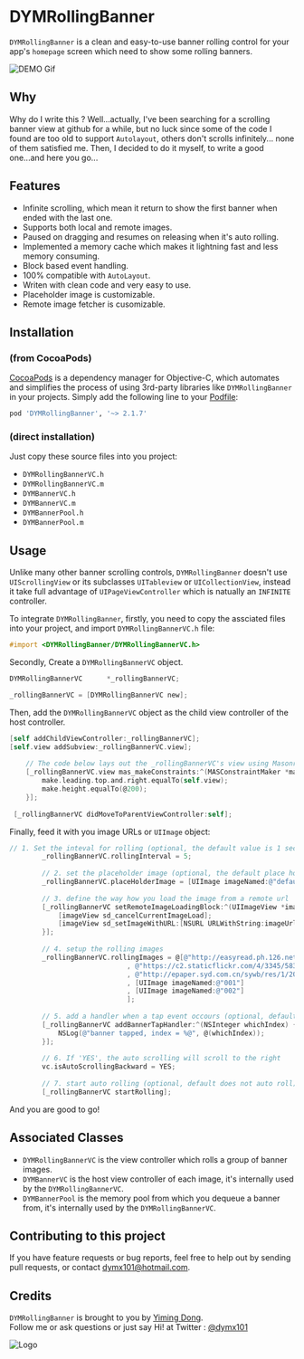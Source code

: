# DYMRollingBanner
`DYMRollingBanner` is a clean and easy-to-use banner rolling control for your app's `homepage` screen which need to show some rolling banners.    

![DEMO Gif](http://cdn.cocimg.com/bbs/attachment/Fid_19/19_88471_6119c1d8323275c.gif)

## Why
Why do I write this ? Well...actually, I've been searching for a scrolling banner view at github for a while, but no luck since some of the code I found are too old to support `Autolayout`, others don't scrolls infinitely... none of them satisfied me. Then,  I decided to do it myself, to write a good one...and here you go...

## Features  
* Infinite scrolling, which mean it  return to show the first banner when ended with the last one.     
* Supports both local and remote images.    
* Paused on dragging and resumes on releasing when it's auto rolling.    
* Implemented a memory cache which makes it lightning fast and less memory consuming.     
* Block based event handling.    
* 100% compatible with `AutoLayout`.  
* Writen with clean code and very easy to use.     
* Placeholder image is customizable.    
* Remote image fetcher is cusomizable.    

## Installation 

### (from CocoaPods)

[CocoaPods](http://cocoapods.org) is a dependency manager for Objective-C, which automates and simplifies the process of using 3rd-party libraries like `DYMRollingBanner` in your projects. Simply add the following line to your [Podfile](http://guides.cocoapods.org/using/using-cocoapods.html):

```ruby
pod 'DYMRollingBanner', '~> 2.1.7'
```
### (direct installation)
Just copy these source files into you project:
* `DYMRollingBannerVC.h`    
* `DYMRollingBannerVC.m`    
* `DYMBannerVC.h`    
* `DYMBannerVC.m`    
* `DYMBannerPool.h`    
* `DYMBannerPool.m`   

 
## Usage     

Unlike many other banner scrolling controls, `DYMRollingBanner` doesn't use `UIScrollingView` or its subclasses `UITableview` or `UICollectionView`, instead it take full advantage of `UIPageViewController` which is natually an `INFINITE` controller.    
    
To integrate `DYMRollingBanner`, firstly, you need to copy the assciated files into your project, and import `DYMRollingBannerVC.h` file:    
```objective-c
#import <DYMRollingBanner/DYMRollingBannerVC.h>
```

Secondly, Create a `DYMRollingBannerVC` object.       
```objective-c
DYMRollingBannerVC      *_rollingBannerVC;

_rollingBannerVC = [DYMRollingBannerVC new];
```

Then, add the `DYMRollingBannerVC` object as the child view controller of the host controller.    
```objective-c
[self addChildViewController:_rollingBannerVC];
[self.view addSubview:_rollingBannerVC.view];
    
    // The code below lays out the _rollingBannerVC's view using Masonry
    [_rollingBannerVC.view mas_makeConstraints:^(MASConstraintMaker *make) {
        make.leading.top.and.right.equalTo(self.view);
        make.height.equalTo(@200);
    }];
    
 [_rollingBannerVC didMoveToParentViewController:self];
 ```

Finally, feed it with you image URLs or `UIImage` object:       
```objective-c
// 1. Set the inteval for rolling (optional, the default value is 1 sec)
        _rollingBannerVC.rollingInterval = 5;
        
        // 2. set the placeholder image (optional, the default place holder is nil)
        _rollingBannerVC.placeHolderImage = [UIImage imageNamed:@"default"];
        
        // 3. define the way how you load the image from a remote url
        [_rollingBannerVC setRemoteImageLoadingBlock:^(UIImageView *imageView, NSString *imageUrlStr, UIImage *placeHolderImage) {
            [imageView sd_cancelCurrentImageLoad];
            [imageView sd_setImageWithURL:[NSURL URLWithString:imageUrlStr] placeholderImage:placeHolderImage options:SDWebImageProgressiveDownload];
        }];
        
        // 4. setup the rolling images
        _rollingBannerVC.rollingImages = @[@"http://easyread.ph.126.net/G8GtEi-zmPQzvS5w7ScxmQ==/7806606224489671909.jpg"
                             , @"https://c2.staticflickr.com/4/3345/5832660048_55f8b0935b.jpg"
                             , @"http://epaper.syd.com.cn/sywb/res/1/20080108/42241199752656275.jpg"
                             , [UIImage imageNamed:@"001"]
                             , [UIImage imageNamed:@"002"]
                             ];
        
        // 5. add a handler when a tap event occours (optional, default do noting)
        [_rollingBannerVC addBannerTapHandler:^(NSInteger whichIndex) {
            NSLog(@"banner tapped, index = %@", @(whichIndex));
        }];
        
        // 6. If 'YES', the auto scrolling will scroll to the right
        vc.isAutoScrollingBackward = YES;
        
        // 7. start auto rolling (optional, default does not auto roll)
        [_rollingBannerVC startRolling];
```
And you are good to go!  

## Associated Classes   
* `DYMRollingBannerVC` is the view controller which rolls a group of banner images.   
* `DYMBannerVC` is the host view controller of each image, it's internally used by the `DYMRollingBannerVC`.    
* `DYMBannerPool` is the memory pool from which you dequeue a banner from, it's internally used by the `DYMRollingBannerVC`.    

## Contributing to this project

If you have feature requests or bug reports, feel free to help out by sending pull requests, or contact dymx101@hotmail.com.

## Credits

`DYMRollingBanner` is brought to you by [Yiming Dong](http://www.dongyiming.com).     
Follow me or ask questions or just say Hi! at Twitter : <a href="https://twitter.com/dymx101" target="_blank">@dymx101</a>    


![Logo](http://cdn.cocimg.com/bbs/attachment/Fid_19/19_88471_d255b06e7b21a91.png)

